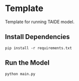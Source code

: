 # Template
Template for running TAIDE model.

## Install Dependencies
```
pip install -r requirements.txt
```

## Run the Model
```
python main.py
```